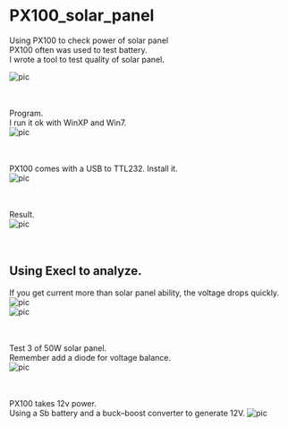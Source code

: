 # PX100_solar_panel
Using PX100 to check power of solar panel
<br>
PX100 often was used to test battery.<br>
I wrote a tool to test quality of solar panel.<br>

![pic](pic/px100.jpg)<br><br><br>

Program.<br>
I run it ok with WinXP and Win7.<br>
![pic](pic/app.png)<br><br><br>

PX100 comes with a USB to TTL232. Install it.<br>
![pic](pic/dmgmt.PNG)<br><br><br>

Result. <br>
![pic](pic/example.PNG)<br><br><br>

## Using Execl to analyze.<br>
If you get current more than solar panel ability, the voltage drops quickly.<br>
![pic](pic/excel.png)<br>
![pic](pic/chart.png)<br><br><br>


Test 3 of 50W solar panel.<br>
Remember add a diode for voltage balance.<br>
![pic](pic/q3_test.jpg)<br><br><br>

PX100 takes 12v power.<br>
Using a Sb battery and a buck–boost converter to generate 12V.
![pic](pic/12v_pwr.jpg)<br><br><br>

